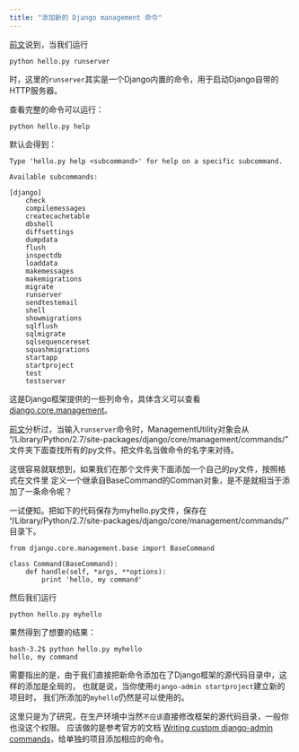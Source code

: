 ```yaml
---
title: "添加新的 Django management 命令"
---
```


[前文](20170302.1.html)说到，当我们运行

    python hello.py runserver

时，这里的`runserver`其实是一个Django内置的命令，用于启动Django自带的HTTP服务器。

查看完整的命令可以运行：

    python hello.py help

默认会得到：

    Type 'hello.py help <subcommand>' for help on a specific subcommand.

    Available subcommands:

    [django]
        check
        compilemessages
        createcachetable
        dbshell
        diffsettings
        dumpdata
        flush
        inspectdb
        loaddata
        makemessages
        makemigrations
        migrate
        runserver
        sendtestemail
        shell
        showmigrations
        sqlflush
        sqlmigrate
        sqlsequencereset
        squashmigrations
        startapp
        startproject
        test
        testserver

这是Django框架提供的一些列命令，具体含义可以查看[django.core.management]。

[前文](./20170302.1.html)分析过，当输入`runserver`命令时，ManagementUtility对象会从
“/Library/Python/2.7/site-packages/django/core/management/commands/”
文件夹下面查找所有的py文件。把文件名当做命令的名字来对待。

这很容易就联想到，如果我们在那个文件夹下面添加一个自己的py文件，按照格式在文件里
定义一个继承自BaseCommand的Comman对象，是不是就相当于添加了一条命令呢？

一试便知。把如下的代码保存为myhello.py文件，保存在
“/Library/Python/2.7/site-packages/django/core/management/commands/”
目录下。

    from django.core.management.base import BaseCommand

    class Command(BaseCommand):
        def handle(self, *args, **options):
            print 'hello, my command'

然后我们运行

    python hello.py myhello

果然得到了想要的结果：

    bash-3.2$ python hello.py myhello
    hello, my command

需要指出的是，由于我们直接把新命令添加在了Django框架的源代码目录中，这样的添加是全局的，
也就是说，当你使用`django-admin startproject`建立新的项目时，
我们所添加的`myhello`仍然是可以使用的。

这里只是为了研究，在生产环境中当然`不应该`直接修改框架的源代码目录，一般你也没这个权限。
应该做的是参考官方的文档 [Writing custom django-admin commands]，给单独的项目添加相应的命令。

[django.core.management]: https://docs.djangoproject.com/en/1.10/ref/django-admin/ 
[Writing custom django-admin commands]: https://docs.djangoproject.com/en/1.10/howto/custom-management-commands/